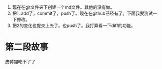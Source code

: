 1. 现在在git文件夹下创建一个md文件。其他的没有做。
2. 把1. add了，commit了，push了。现在在github已经有了。下面我要测试一下修改。
3. 把2的变化也提交上去了。也push了。我打算看一下diff的功能。



# 第二段故事

皮特猫吃不了了